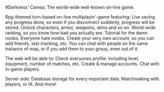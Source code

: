 #Darkness' Caress:
	The world-wide well-known on-line game.


Rpg-themed turn-based on-line multiplayin'-game featuring:
Live saving any progress done, so even if you disconnect suddenly, progress will be stored.
Unlock characters, armor, weapons, skins and so on.
World-wide ranking, so you know how bad you actually are.
Tutorial for the damn noobs. Everyone hate noobs.
Create your very own account, so you can add friends, stat-tracking, etc.
You can chat with people on the same instance of map, or if you add them to your group, even out of it.

The web will be able to:
Check everyones profile: including level, equipment, number of matches, etc.
Create & manage accounts.
Chat with in-game players.

Server side:
Database storage for every important data.
Matchmaking with players, or IA.
And more!
